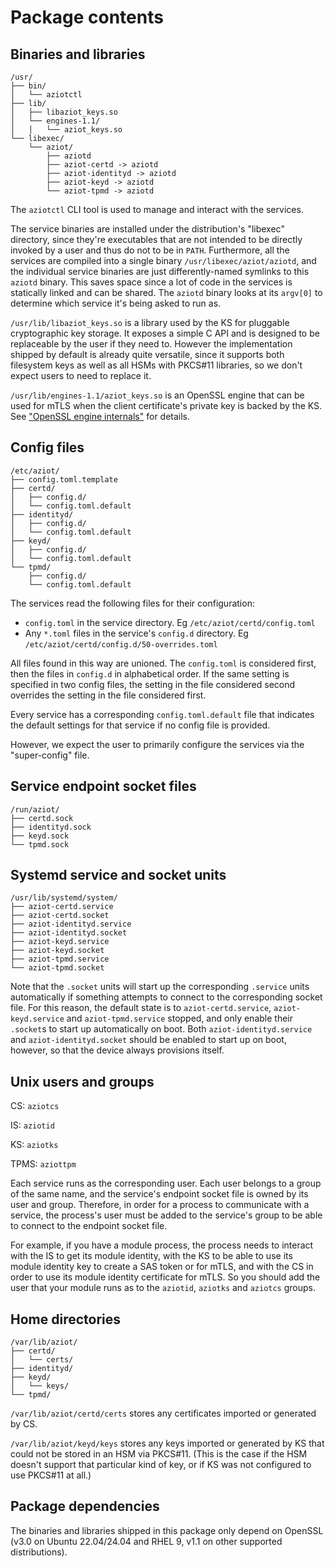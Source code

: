 # Package contents

## Binaries and libraries

```
/usr/
├── bin/
│   └── aziotctl
├── lib/
│   ├── libaziot_keys.so
│   └── engines-1.1/
│   │   └── aziot_keys.so
└── libexec/
    └── aziot/
        ├── aziotd
        ├── aziot-certd -> aziotd
        ├── aziot-identityd -> aziotd
        ├── aziot-keyd -> aziotd
        └── aziot-tpmd -> aziotd
```

The `aziotctl` CLI tool is used to manage and interact with the services.

The service binaries are installed under the distribution's "libexec" directory, since they're executables that are not intended to be directly invoked by a user and thus do not to be in `PATH`. Furthermore, all the services are compiled into a single binary `/usr/libexec/aziot/aziotd`, and the individual service binaries are just
differently-named symlinks to this `aziotd` binary. This saves space since a lot of code in the services is statically linked and can be shared. The `aziotd` binary looks at its `argv[0]` to determine which service it's being asked to run as.

`/usr/lib/libaziot_keys.so` is a library used by the KS for pluggable cryptographic key storage. It exposes a simple C API and is designed to be replaceable by the user if they need to. However the implementation shipped by default is already quite versatile, since it supports both filesystem keys as well as all HSMs with PKCS#11 libraries, so we don't expect users to need to replace it.

`/usr/lib/engines-1.1/aziot_keys.so` is an OpenSSL engine that can be used for mTLS when the client certificate's private key is backed by the KS. See ["OpenSSL engine internals"](openssl-engine-internals.md) for details.


## Config files


```
/etc/aziot/
├── config.toml.template
├── certd/
│   ├── config.d/
│   └── config.toml.default
├── identityd/
│   ├── config.d/
│   └── config.toml.default
├── keyd/
│   ├── config.d/
│   └── config.toml.default
└── tpmd/
    ├── config.d/
    └── config.toml.default
```

The services read the following files for their configuration:
- `config.toml` in the service directory. Eg `/etc/aziot/certd/config.toml`
- Any `*.toml` files in the service's `config.d` directory. Eg `/etc/aziot/certd/config.d/50-overrides.toml`

All files found in this way are unioned. The `config.toml` is considered first, then the files in `config.d` in alphabetical order. If the same setting is specified in two config files, the setting in the file considered second overrides the setting in the file considered first.

Every service has a corresponding `config.toml.default` file that indicates the default settings for that service if no config file is provided.

However, we expect the user to primarily configure the services via the "super-config" file.


## Service endpoint socket files

```
/run/aziot/
├── certd.sock
├── identityd.sock
├── keyd.sock
└── tpmd.sock
```


## Systemd service and socket units

```
/usr/lib/systemd/system/
├── aziot-certd.service
├── aziot-certd.socket
├── aziot-identityd.service
├── aziot-identityd.socket
├── aziot-keyd.service
├── aziot-keyd.socket
├── aziot-tpmd.service
└── aziot-tpmd.socket
```

Note that the `.socket` units will start up the corresponding `.service` units automatically if something attempts to connect to the corresponding socket file. For this reason, the default state is to `aziot-certd.service`, `aziot-keyd.service` and `aziot-tpmd.service` stopped, and only enable their `.socket`s to start up automatically on boot. Both `aziot-identityd.service` and `aziot-identityd.socket` should be enabled to start up on boot, however, so that the device always provisions itself.


## Unix users and groups

CS: `aziotcs`

IS: `aziotid`

KS: `aziotks`

TPMS: `aziottpm`

Each service runs as the corresponding user. Each user belongs to a group of the same name, and the service's endpoint socket file is owned by its user and group. Therefore, in order for a process to communicate with a service, the process's user must be added to the service's group to be able to connect to the endpoint socket file.

For example, if you have a module process, the process needs to interact with the IS to get its module identity, with the KS to be able to use its module identity key to create a SAS token or for mTLS, and with the CS in order to use its module identity certificate for mTLS. So you should add the user that your module runs as to the `aziotid`, `aziotks` and `aziotcs` groups.


## Home directories

```
/var/lib/aziot/
├── certd/
│   └── certs/
├── identityd/
├── keyd/
│   └── keys/
└── tpmd/
```

`/var/lib/aziot/certd/certs` stores any certificates imported or generated by CS.

`/var/lib/aziot/keyd/keys` stores any keys imported or generated by KS that could not be stored in an HSM via PKCS#11. (This is the case if the HSM doesn't support that particular kind of key, or if KS was not configured to use PKCS#11 at all.)


## Package dependencies

The binaries and libraries shipped in this package only depend on OpenSSL (v3.0 on Ubuntu 22.04/24.04 and RHEL 9, v1.1 on other supported distributions).
